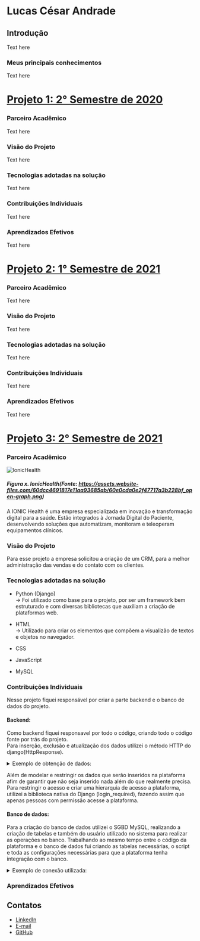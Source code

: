 # Lucas César Andrade

## Introdução
Text here

### Meus principais conhecimentos
Text here

# [Projeto 1: 2° Semestre de 2020](https://github.com/LucasACES/E-commerce_Django)
### Parceiro Acadêmico
Text here
### Visão do Projeto
Text here
### Tecnologias adotadas na solução
Text here
### Contribuições Individuais
Text here

### Aprendizados Efetivos
Text here

# [Projeto 2: 1° Semestre de 2021](https://github.com/LucasACES/ProjetoGSW)
### Parceiro Acadêmico
Text here
### Visão do Projeto
Text here
### Tecnologias adotadas na solução
Text here
### Contribuições Individuais
Text here

### Aprendizados Efetivos
Text here

# [Projeto 3: 2° Semestre de 2021](https://github.com/LucasACES/PROJETO-NESS)
### Parceiro Acadêmico
<img src="https://assets.website-files.com/60dcc4691817e11aa93685ab/60e0cda0e2f47717a3b228bf_open-graph.png" alt="IonicHealth" width="500"> <br>
##### Figura x. IonicHealth(Fonte: https://assets.website-files.com/60dcc4691817e11aa93685ab/60e0cda0e2f47717a3b228bf_open-graph.png)

A IONIC Health é uma empresa especializada em inovação e transformação digital para a saúde. Estão integrados à Jornada Digital do Paciente, desenvolvendo soluções que automatizam, monitoram e teleoperam equipamentos clínicos.

### Visão do Projeto

Para esse projeto a empresa solicitou a criação de um CRM, para a melhor administração das vendas e do contato com os clientes.

### Tecnologias adotadas na solução

- Python (Django)  
-> Foi utilizado como base para o projeto, por ser um framework bem estruturado e com diversas bibliotecas que auxiliam a criação de plataformas web.
- HTML  
-> Utilizado para criar os elementos que compõem a visualizão de textos e objetos no navegador.
- CSS

- JavaScript
- MySQL


### Contribuições Individuais
Nesse projeto fiquei responsável por criar a parte backend e o banco de dados do projeto.
#### Backend:
Como backend fiquei responsavel por todo o código, criando todo o código fonte por trás do projeto.   
Para inserção, exclusão e atualização dos dados utilizei o método HTTP do django(HttpResponse).

<details >
<summary>Exemplo de obtenção de dados:</summary>
<img src="https://github.com/LucasACES/bertoti/blob/master/Metodologia%20da%20Pesquisa%20Cientifico%20Tecnologica/IMG/chrome_Fwxvpf78uT.png">
</details>

Além de modelar e restringir os dados que serão inseridos na plataforma afim de garantir que não seja inserido nada além do que realmente precisa.
Para restringir o acesso e criar uma hierarquia de acesso a plataforma, utilizei a biblioteca nativa do Django (login_required), fazendo assim que apenas pessoas com permissão acesse a plataforma.

#### Banco de dados:
Para a criação do banco de dados utilizei o SGBD MySQL, realizando a criação de tabelas e também do usuário utilizado no sistema para realizar as operações no banco. Trabalhando ao mesmo tempo entre o código da plataforma e o banco de dados fui criando as tabelas necessárias, o script e toda as configurações necessárias para que a plataforma tenha integração com o banco.

<details>
<summary>Exemplo de conexão utilizada:</summary>
<img src="https://github.com/LucasACES/bertoti/blob/master/Metodologia%20da%20Pesquisa%20Cientifico%20Tecnologica/IMG/chrome_ub6wTUsYit.png">
</details>

### Aprendizados Efetivos


## Contatos
 - [LinkedIn](https://linkedin.com/in/lucasaces)
 - [E-mail](mailto:atomo.lambert_0q@icloud.com)
 - [GitHub](https://github.com/LucasACES)
